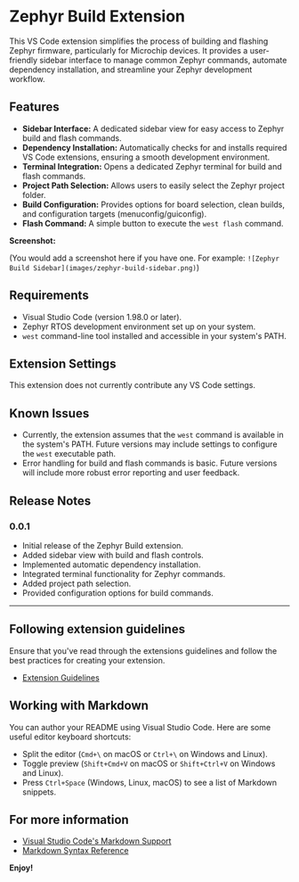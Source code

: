# Zephyr Build Extension

This VS Code extension simplifies the process of building and flashing Zephyr firmware, particularly for Microchip devices. It provides a user-friendly sidebar interface to manage common Zephyr commands, automate dependency installation, and streamline your Zephyr development workflow.

## Features

* **Sidebar Interface:** A dedicated sidebar view for easy access to Zephyr build and flash commands.
* **Dependency Installation:** Automatically checks for and installs required VS Code extensions, ensuring a smooth development environment.
* **Terminal Integration:** Opens a dedicated Zephyr terminal for build and flash commands.
* **Project Path Selection:** Allows users to easily select the Zephyr project folder.
* **Build Configuration:** Provides options for board selection, clean builds, and configuration targets (menuconfig/guiconfig).
* **Flash Command:** A simple button to execute the `west flash` command.

**Screenshot:**

(You would add a screenshot here if you have one. For example: `![Zephyr Build Sidebar](images/zephyr-build-sidebar.png)`)

## Requirements

* Visual Studio Code (version 1.98.0 or later).
* Zephyr RTOS development environment set up on your system.
* `west` command-line tool installed and accessible in your system's PATH.

## Extension Settings

This extension does not currently contribute any VS Code settings.

## Known Issues

* Currently, the extension assumes that the `west` command is available in the system's PATH. Future versions may include settings to configure the `west` executable path.
* Error handling for build and flash commands is basic. Future versions will include more robust error reporting and user feedback.

## Release Notes

### 0.0.1

* Initial release of the Zephyr Build extension.
* Added sidebar view with build and flash controls.
* Implemented automatic dependency installation.
* Integrated terminal functionality for Zephyr commands.
* Added project path selection.
* Provided configuration options for build commands.

---

## Following extension guidelines

Ensure that you've read through the extensions guidelines and follow the best practices for creating your extension.

* [Extension Guidelines](https://code.visualstudio.com/api/references/extension-guidelines)

## Working with Markdown

You can author your README using Visual Studio Code. Here are some useful editor keyboard shortcuts:

* Split the editor (`Cmd+\` on macOS or `Ctrl+\` on Windows and Linux).
* Toggle preview (`Shift+Cmd+V` on macOS or `Shift+Ctrl+V` on Windows and Linux).
* Press `Ctrl+Space` (Windows, Linux, macOS) to see a list of Markdown snippets.

## For more information

* [Visual Studio Code's Markdown Support](http://code.visualstudio.com/docs/languages/markdown)
* [Markdown Syntax Reference](https://help.github.com/articles/markdown-basics/)

**Enjoy!**